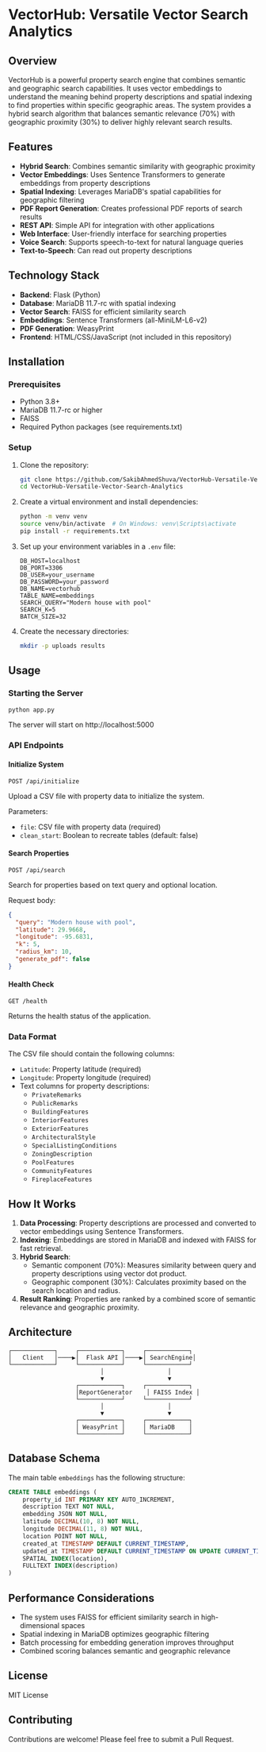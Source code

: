 # VectorHub: Versatile Vector Search Analytics

## Overview

VectorHub is a powerful property search engine that combines semantic and geographic search capabilities. It uses vector embeddings to understand the meaning behind property descriptions and spatial indexing to find properties within specific geographic areas. The system provides a hybrid search algorithm that balances semantic relevance (70%) with geographic proximity (30%) to deliver highly relevant search results.

## Features

- **Hybrid Search**: Combines semantic similarity with geographic proximity
- **Vector Embeddings**: Uses Sentence Transformers to generate embeddings from property descriptions
- **Spatial Indexing**: Leverages MariaDB's spatial capabilities for geographic filtering
- **PDF Report Generation**: Creates professional PDF reports of search results
- **REST API**: Simple API for integration with other applications
- **Web Interface**: User-friendly interface for searching properties
- **Voice Search**: Supports speech-to-text for natural language queries
- **Text-to-Speech**: Can read out property descriptions

## Technology Stack

- **Backend**: Flask (Python)
- **Database**: MariaDB 11.7-rc with spatial indexing
- **Vector Search**: FAISS for efficient similarity search
- **Embeddings**: Sentence Transformers (all-MiniLM-L6-v2)
- **PDF Generation**: WeasyPrint
- **Frontend**: HTML/CSS/JavaScript (not included in this repository)

## Installation

### Prerequisites

- Python 3.8+
- MariaDB 11.7-rc or higher
- FAISS
- Required Python packages (see requirements.txt)

### Setup

1. Clone the repository:
   ```bash
   git clone https://github.com/SakibAhmedShuva/VectorHub-Versatile-Vector-Search-Analytics.git
   cd VectorHub-Versatile-Vector-Search-Analytics
   ```

2. Create a virtual environment and install dependencies:
   ```bash
   python -m venv venv
   source venv/bin/activate  # On Windows: venv\Scripts\activate
   pip install -r requirements.txt
   ```

3. Set up your environment variables in a `.env` file:
   ```
   DB_HOST=localhost
   DB_PORT=3306
   DB_USER=your_username
   DB_PASSWORD=your_password
   DB_NAME=vectorhub
   TABLE_NAME=embeddings
   SEARCH_QUERY="Modern house with pool"
   SEARCH_K=5
   BATCH_SIZE=32
   ```

4. Create the necessary directories:
   ```bash
   mkdir -p uploads results
   ```

## Usage

### Starting the Server

```bash
python app.py
```

The server will start on http://localhost:5000

### API Endpoints

#### Initialize System
```
POST /api/initialize
```
Upload a CSV file with property data to initialize the system.

Parameters:
- `file`: CSV file with property data (required)
- `clean_start`: Boolean to recreate tables (default: false)

#### Search Properties
```
POST /api/search
```
Search for properties based on text query and optional location.

Request body:
```json
{
  "query": "Modern house with pool",
  "latitude": 29.9668,
  "longitude": -95.6831,
  "k": 5,
  "radius_km": 10,
  "generate_pdf": false
}
```

#### Health Check
```
GET /health
```
Returns the health status of the application.

### Data Format

The CSV file should contain the following columns:
- `Latitude`: Property latitude (required)
- `Longitude`: Property longitude (required)
- Text columns for property descriptions:
  - `PrivateRemarks`
  - `PublicRemarks`
  - `BuildingFeatures`
  - `InteriorFeatures`
  - `ExteriorFeatures`
  - `ArchitecturalStyle`
  - `SpecialListingConditions`
  - `ZoningDescription`
  - `PoolFeatures`
  - `CommunityFeatures`
  - `FireplaceFeatures`

## How It Works

1. **Data Processing**: Property descriptions are processed and converted to vector embeddings using Sentence Transformers.
2. **Indexing**: Embeddings are stored in MariaDB and indexed with FAISS for fast retrieval.
3. **Hybrid Search**:
   - Semantic component (70%): Measures similarity between query and property descriptions using vector dot product.
   - Geographic component (30%): Calculates proximity based on the search location and radius.
4. **Result Ranking**: Properties are ranked by a combined score of semantic relevance and geographic proximity.

## Architecture

```
┌────────────┐     ┌────────────┐     ┌────────────┐
│   Client   │────▶│  Flask API │────▶│ SearchEngine│
└────────────┘     └────────────┘     └────────────┘
                          │                  │
                          ▼                  ▼
                   ┌────────────┐     ┌────────────┐
                   │ReportGenerator    │ FAISS Index │
                   └────────────┘     └────────────┘
                          │                  │
                          ▼                  ▼
                   ┌────────────┐     ┌────────────┐
                   │ WeasyPrint │     │ MariaDB    │
                   └────────────┘     └────────────┘
```

## Database Schema

The main table `embeddings` has the following structure:

```sql
CREATE TABLE embeddings (
    property_id INT PRIMARY KEY AUTO_INCREMENT,
    description TEXT NOT NULL,
    embedding JSON NOT NULL,
    latitude DECIMAL(10, 8) NOT NULL,
    longitude DECIMAL(11, 8) NOT NULL,
    location POINT NOT NULL,
    created_at TIMESTAMP DEFAULT CURRENT_TIMESTAMP,
    updated_at TIMESTAMP DEFAULT CURRENT_TIMESTAMP ON UPDATE CURRENT_TIMESTAMP,
    SPATIAL INDEX(location),
    FULLTEXT INDEX(description)
)
```

## Performance Considerations

- The system uses FAISS for efficient similarity search in high-dimensional spaces
- Spatial indexing in MariaDB optimizes geographic filtering
- Batch processing for embedding generation improves throughput
- Combined scoring balances semantic and geographic relevance

## License

MIT License

## Contributing

Contributions are welcome! Please feel free to submit a Pull Request.

